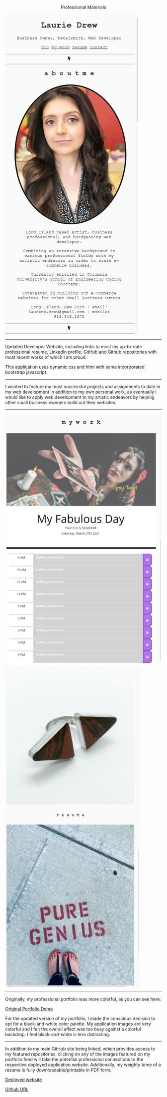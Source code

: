 <p align="center">
Professional Materials 
</p>

![Screenshot](assets/ScreenShot1.jpg)

-------------
Updated Developer Website, including links to most my up-to-date professional resume, LinkedIn profile, GitHub and Github repositories with most recent works of which I am proud. 

This application uses dynamic css and html with some incorporated bootstrap javascript. 

-------------

I wanted to feature my most successful projects and assignments to date in my web development in addition to my own personal work, as eventually I would like to apply web development to my artistic endeavors by helping other small business oweners build out their websites. 

-------------

![Screenshot](assets/ScreenShot2.jpg) ![Screenshot](assets/ScreenShot3.jpg)

-------------

Originally, my professional portfolio was more colorful, as you can see here:

[Original Portfolio Demo](https://lawriedrew.github.io/Developer-Website/)

For the updated version of my portfolio, I made the conscious decision to opt for a black-and-white color palette. My application images are very colorful and I felt the overall affect was too busy against a colorful backdrop. I feel black-and-white is less distracting.

-------------

In addition to my main GitHub site being linked, which provides access to my featured repositories, clicking on any of the images featured on my portfolio feed will take the potential professional connections to the respective deployed application website. Additionally, my weighty tome of a resume is fully downloadable/printable in PDF form. 

[Deployed website](https://lawriedrew.github.io/Professional-Materials/)

[Github URL](https://github.com/LawrieDrew/Professional-Materials.git)
